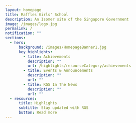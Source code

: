 ```yaml
---
layout: homepage
title: Raffles Girls' School
description: An Isomer site of the Singapore Government
image: /images/logo.jpg
permalink: /
notification: ""
sections:
  - hero:
      background: /images/HomepageBanner1.jpg
      key_highlights:
        - title: Achievements
          description: ""
          url: /highlights/resourceCategory/achievements
        - title: Events & Announcements
          description: ""
          url: ""
        - title: RGS In The News
          description: ""
          url: ""
  - resources:
      title: Highlights
      subtitle: Stay updated with RGS
      button: Read more
---
```

